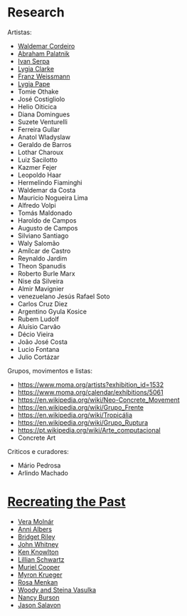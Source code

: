 # Research

Artistas:

- [Waldemar Cordeiro](waldemar-cordeiro.html)
- [Abraham Palatnik](abraham-palatnik.html)
- [Ivan Serpa](ivan-serpa.html)
- [Lygia Clarke](lygia-clark.html)
- [Franz Weissmann](franz-weissman.html)
- [Lygia Pape](lygya-pape.html)
- Tomie Othake
- José Costigliolo
- Helio Oiticica
- Diana Domingues
- Suzete Venturelli
- Ferreira Gullar
- Anatol Wladyslaw
- Geraldo de Barros
- Lothar Charoux
- Luiz Sacilotto
- Kazmer Fejer
- Leopoldo Haar
- Hermelindo Fiaminghi
- Waldemar da Costa
- Mauricio Nogueira Lima
- Alfredo Volpi
- Tomás Maldonado
- Haroldo de Campos
- Augusto de Campos
- Silviano Santiago
- Waly Salomão
- Amílcar de Castro
- Reynaldo Jardim
- Theon Spanudis
- Roberto Burle Marx
- Nise da Silveira
- Almir Mavignier
- venezuelano Jesús Rafael Soto
- Carlos Cruz Diez
- Argentino Gyula Kosice
- Rubem Ludolf
- Aluísio Carvão
- Décio Vieira
- João José Costa
- Lucio Fontana
- Julio Cortázar


Grupos, movimentos e listas:

- https://www.moma.org/artists?exhibition_id=1532
- https://www.moma.org/calendar/exhibitions/5061
- https://en.wikipedia.org/wiki/Neo-Concrete_Movement
- https://en.wikipedia.org/wiki/Grupo_Frente
- https://en.wikipedia.org/wiki/Tropicália
- https://en.wikipedia.org/wiki/Grupo_Ruptura
- https://pt.wikipedia.org/wiki/Arte_computacional
- Concrete Art

Criticos e curadores:

- Mário Pedrosa
- Arlindo Machado

# [Recreating the Past](https://murilopolese.github.io/RTP_SFPC_SUMMER20/)

- [Vera Molnár](vera-molnar.html)
- [Anni Albers](anni-albers.html)
- [Bridget Riley](bridget-riley.html)
- [John Whitney](john-whitney.html)
- [Ken Knowlton](ken-knowlton.html)
- [Lillian Schwartz](lillian-schwartz.html)
- [Muriel Cooper](muriel-cooper.html)
- [Myron Krueger](myron-krueger.html)
- [Rosa Menkan](rosa-menkan.html)
- [Woody and Steina Vasulka](vasulkas.html)
- [Nancy Burson](nancy-burson.html)
- [Jason Salavon](jason-salavon.html)
